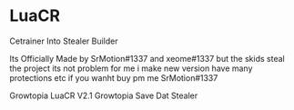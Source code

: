 # LuaCR
Cetrainer Into Stealer Builder

Its Officially Made by SrMotion#1337 and xeome#1337 but the skids steal the project
its not problem for me i make new version have many protections etc 
if you wanht buy pm me SrMotion#1337

Growtopia LuaCR V2.1
Growtopia Save Dat Stealer

